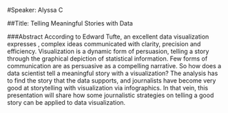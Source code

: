 #Speaker: Alyssa C

##Title: Telling Meaningful Stories with Data 

###Abstract
According to Edward Tufte, an excellent data visualization expresses ‚ complex ideas communicated with clarity, precision and efficiency. Visualization is a dynamic form of persuasion, telling a story through the graphical depiction of statistical information. Few forms of communication are as persuasive as a compelling narrative. So how does a data scientist tell a meaningful story with a visualization? The analysis has to find the story that the data supports, and journalists have become very good at storytelling with visualization via infographics. In that vein, this presentation will share how some journalistic strategies on telling a good story can be applied to data visualization.